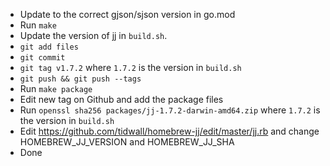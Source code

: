 
- Update to the correct gjson/sjson version in go.mod
- Run `make`
- Update the version of jj in `build.sh`.
- `git add files`
- `git commit`
- `git tag v1.7.2` where `1.7.2` is the version in `build.sh`
- `git push && git push --tags`
- Run `make package`
- Edit new tag on Github and add the package files
- Run `openssl sha256 packages/jj-1.7.2-darwin-amd64.zip` where `1.7.2` is the version in `build.sh` 
- Edit https://github.com/tidwall/homebrew-jj/edit/master/jj.rb and change HOMEBREW_JJ_VERSION and HOMEBREW_JJ_SHA
- Done
